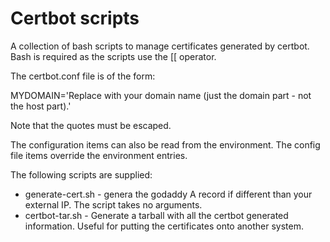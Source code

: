 # Certbot scripts

A collection of bash scripts to manage certificates generated by certbot.
Bash is required as the scripts use the [[ operator.

The certbot.conf file is of the form:

MYDOMAIN=\'Replace with your domain name (just the domain part - not the host part).\'

Note that the quotes must be escaped.

The configuration items can also be read from the environment. The config file items 
override the environment entries.

The following scripts are supplied:

* generate-cert.sh - genera the godaddy A record if different than your external IP. 
              The script takes no arguments.
* certbot-tar.sh - Generate a tarball with all the certbot generated information. Useful
              for putting the certificates onto another system.
